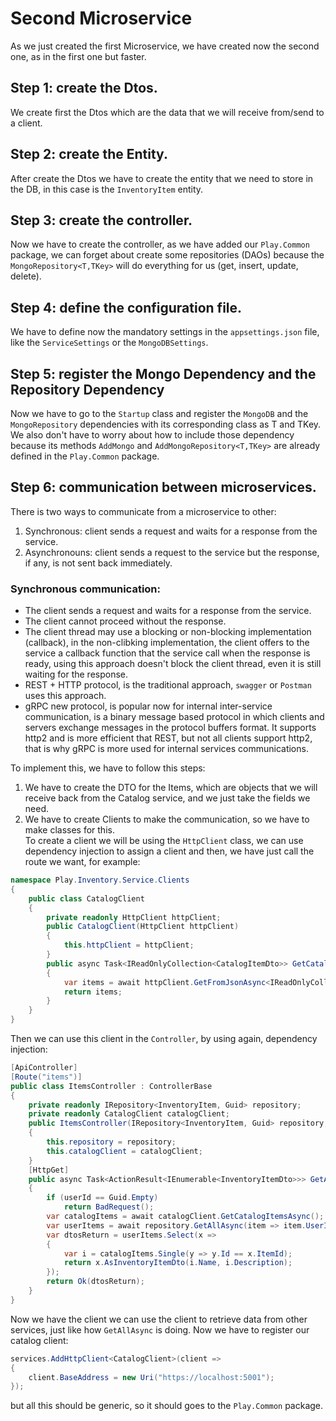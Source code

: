 # Second Microservice
As we just created the first Microservice, we have created now the second one, as in the first one but faster.

## Step 1: create the Dtos.
We create first the Dtos which are the data that we will receive from/send to a client.

## Step 2: create the Entity.
After create the Dtos we have to create the entity that we need to store in the DB, in this case is the `InventoryItem` entity.

## Step 3: create the controller.
Now we have to create the controller, as we have added our `Play.Common` package, we can forget about create some repositories (DAOs) because the `MongoRepository<T,TKey>` will do everything for us (get, insert, update, delete).

## Step 4: define the configuration file.
We have to define now the mandatory settings in the `appsettings.json` file, like the `ServiceSettings` or the `MongoDBSettings`.

## Step 5: register the Mongo Dependency and the Repository Dependency
Now we have to go to the `Startup` class and register the `MongoDB` and the `MongoRepository` dependencies with its corresponding class as T and TKey.\
We also don't have to worry about how to include those dependency because its methods `AddMongo` and `AddMongoRepository<T,TKey>` are already defined in the `Play.Common` package.

## Step 6: communication between microservices.
There is two ways to communicate from a microservice to other:
1. Synchronous: client sends a request and waits for a response from the service.
2. Asynchronouns: client sends a request to the service but the response, if any, is not sent back immediately.

### Synchronous communication:
* The client sends a request and waits for a response from the service.
* The client cannot proceed without the response.
* The client thread may use a blocking or non-blocking implementation (callback), in the non-clibking implementation, the client offers to the service a callback function that the service call when the response is ready, using this approach doesn't block the client thread, even it is still waiting for the response.
* REST + HTTP protocol, is the traditional approach, `swagger` or `Postman` uses this approach.
* gRPC new protocol, is popular now for internal inter-service communication, is a binary message based protocol in which clients and servers exchange messages in the protocol buffers format. It supports http2 and is more efficient that REST, but not all clients support http2, that is why gRPC is more used for internal services communications.

To implement this, we have to follow this steps:
1. We have to create the DTO for the Items, which are objects that we will receive back from the Catalog service, and we just take the fields we need.
2. We have to create Clients to make the communication, so we have to make classes for this.\
To create a client we will be using the `HttpClient` class, we can use dependency injection to assign a client and then, we have just call the route we want, for example:
```cs
namespace Play.Inventory.Service.Clients
{
    public class CatalogClient
    {
        private readonly HttpClient httpClient;
        public CatalogClient(HttpClient httpClient)
        {
            this.httpClient = httpClient;
        }
        public async Task<IReadOnlyCollection<CatalogItemDto>> GetCatalogItemsAsync()
        {
            var items = await httpClient.GetFromJsonAsync<IReadOnlyCollection<CatalogItemDto>>("/items");
            return items;
        }
    }
}
```
Then we can use this client in the `Controller`, by using again, dependency injection:
```cs
[ApiController]
[Route("items")]
public class ItemsController : ControllerBase
{
    private readonly IRepository<InventoryItem, Guid> repository;
    private readonly CatalogClient catalogClient;
    public ItemsController(IRepository<InventoryItem, Guid> repository, CatalogClient catalogClient)
    {
        this.repository = repository;
        this.catalogClient = catalogClient;
    }
    [HttpGet]
    public async Task<ActionResult<IEnumerable<InventoryItemDto>>> GetAllAsync(Guid userId)
    {
        if (userId == Guid.Empty)
            return BadRequest();
        var catalogItems = await catalogClient.GetCatalogItemsAsync();
        var userItems = await repository.GetAllAsync(item => item.UserId == userId);
        var dtosReturn = userItems.Select(x =>
        {
            var i = catalogItems.Single(y => y.Id == x.ItemId);
            return x.AsInventoryItemDto(i.Name, i.Description);
        });
        return Ok(dtosReturn);
    }
}
```
Now we have the client we can use the client to retrieve data from other services, just like how `GetAllAsync` is doing.
Now we have to register our catalog client:
```cs
services.AddHttpClient<CatalogClient>(client =>
{
    client.BaseAddress = new Uri("https://localhost:5001");
});
```
but all this should be generic, so it should goes to the `Play.Common` package.